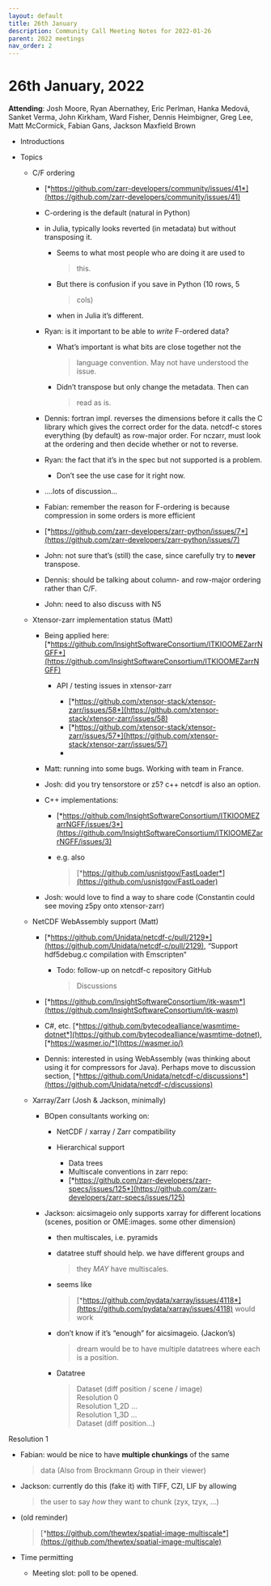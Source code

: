 ```yaml
---
layout: default
title: 26th January
description: Community Call Meeting Notes for 2022-01-26
parent: 2022 meetings
nav_order: 2
---
```


# 26th January, 2022

**Attending**: Josh Moore, Ryan Abernathey, Eric Perlman, Hanka Medová,
Sanket Verma, John Kirkham, Ward Fisher, Dennis Heimbigner, Greg Lee,
Matt McCormick, Fabian Gans, Jackson Maxfield Brown

-   Introductions

-   Topics

    -   C/F ordering

        -   [*https://github.com/zarr-developers/community/issues/41*](https://github.com/zarr-developers/community/issues/41)

        -   C-ordering is the default (natural in Python)

        -   in Julia, typically looks reverted (in metadata) but without
            transposing it.

            -   Seems to what most people who are doing it are used to
                > this.

            -   But there is confusion if you save in Python (10 rows, 5
                > cols)

            -   when in Julia it’s different.

        -   Ryan: is it important to be able to *write* F-ordered data?

            -   What’s important is what bits are close together not the
                > language convention. May not have understood the
                > issue.

            -   Didn’t transpose but only change the metadata. Then can
                > read as is.

        -   Dennis: fortran impl. reverses the dimensions before it
            calls the C library which gives the correct order for the
            data. netcdf-c stores everything (by default) as row-major
            order. For nczarr, must look at the ordering and then decide
            whether or not to reverse.

        -   Ryan: the fact that it’s in the spec but not supported is a
            problem.

            -   Don’t see the use case for it right now.

        -   ….lots of discussion…

        -   Fabian: remember the reason for F-ordering is because
            compression in some orders is more efficient

        -   [*https://github.com/zarr-developers/zarr-python/issues/7*](https://github.com/zarr-developers/zarr-python/issues/7)

        -   John: not sure that’s (still) the case, since carefully try
            to **never** transpose.

        -   Dennis: should be talking about column- and row-major
            ordering rather than C/F.

        -   John: need to also discuss with N5

    -   Xtensor-zarr implementation status (Matt)

        -   Being applied here:
            [*https://github.com/InsightSoftwareConsortium/ITKIOOMEZarrNGFF*](https://github.com/InsightSoftwareConsortium/ITKIOOMEZarrNGFF)

            -   API / testing issues in xtensor-zarr

                -   [*https://github.com/xtensor-stack/xtensor-zarr/issues/58*](https://github.com/xtensor-stack/xtensor-zarr/issues/58)
                -   [*https://github.com/xtensor-stack/xtensor-zarr/issues/57*](https://github.com/xtensor-stack/xtensor-zarr/issues/57)
                -   

        -   Matt: running into some bugs. Working with team in France.

        -   Josh: did you try tensorstore or z5? c++ netcdf is also an
            option.

        -   C++ implementations:

            -   [*https://github.com/InsightSoftwareConsortium/ITKIOOMEZarrNGFF/issues/3*](https://github.com/InsightSoftwareConsortium/ITKIOOMEZarrNGFF/issues/3)

            -   e.g. also
                > [*https://github.com/usnistgov/FastLoader*](https://github.com/usnistgov/FastLoader)

        -   Josh: would love to find a way to share code (Constantin
            could see moving z5py onto xtensor-zarr)

    -   NetCDF WebAssembly support (Matt)

        -   [*https://github.com/Unidata/netcdf-c/pull/2129*](https://github.com/Unidata/netcdf-c/pull/2129),
            “Support hdf5debug.c compilation with Emscripten“

            -   Todo: follow-up on netcdf-c repository GitHub
                > Discussions

        -   [*https://github.com/InsightSoftwareConsortium/itk-wasm*](https://github.com/InsightSoftwareConsortium/itk-wasm)

        -   C#, etc.
            [*https://github.com/bytecodealliance/wasmtime-dotnet*](https://github.com/bytecodealliance/wasmtime-dotnet),
            [*https://wasmer.io/*](https://wasmer.io/)

        -   Dennis: interested in using WebAssembly (was thinking about
            using it for compressors for Java). Perhaps move to
            discussion section,
            [*https://github.com/Unidata/netcdf-c/discussions*](https://github.com/Unidata/netcdf-c/discussions)

    -   Xarray/Zarr (Josh & Jackson, minimally)

        -   BOpen consultants working on:

            -   NetCDF / xarray / Zarr compatibility

            -   Hierarchical support

                -   Data trees
                -   Multiscale conventions in zarr repo:
                -   [*https://github.com/zarr-developers/zarr-specs/issues/125*](https://github.com/zarr-developers/zarr-specs/issues/125)

        -   Jackson: aicsimageio only supports xarray for different
            locations (scenes, position or OME:images. some other
            dimension)

            -   then multiscales, i.e. pyramids

            -   datatree stuff should help. we have different groups and
                > they *MAY* have multiscales.

            -   seems like
                > [*https://github.com/pydata/xarray/issues/4118*](https://github.com/pydata/xarray/issues/4118)
                > would work

            -   don’t know if it’s “enough” for aicsimageio. (Jackon’s)
                > dream would be to have multiple datatrees where each
                > is a position.

            -   Datatree  
                > Dataset (diff position / scene / image)  
                > Resolution 0  
                > Resolution 1_2D …  
                > Resolution 1_3D …  
                > Dataset (diff position…)

Resolution 1

-   Fabian: would be nice to have **multiple chunkings** of the same
    > data (Also from Brockmann Group in their viewer)

-   Jackson: currently do this (fake it) with TIFF, CZI, LIF by allowing
    > the user to say *how* they want to chunk (zyx, tzyx, …)

-   (old reminder)
    > [*https://github.com/thewtex/spatial-image-multiscale*](https://github.com/thewtex/spatial-image-multiscale)

<!-- -->

-   Time permitting

    -   Meeting slot: poll to be opened.

